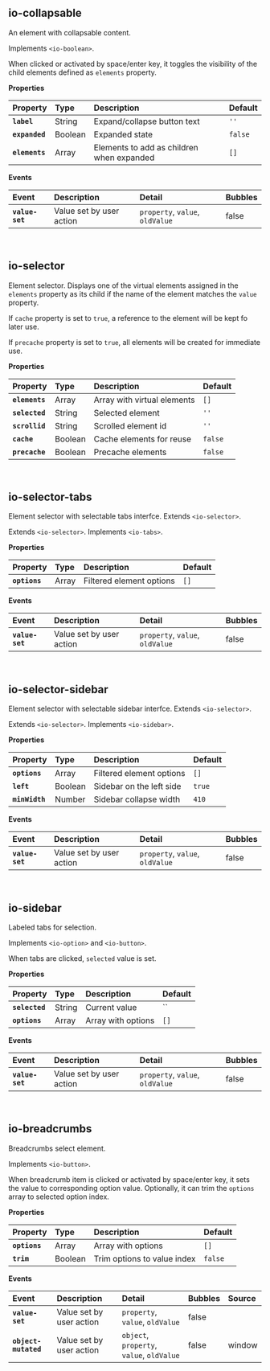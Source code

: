 ## io-collapsable ##

An element with collapsable content.

Implements `<io-boolean>`.

<io-element-demo element="io-collapsable" properties='{"label": "Collapsable", "expanded": true, "elements": [["div", "Content"]]}'></io-element-demo>

When clicked or activated by space/enter key, it toggles the visibility of the child elements defined as `elements` property.

**Properties**

| Property | Type | Description | Default |
|:---------|:-----|:------------|:--------|
| **`label`**    | String  | Expand/collapse button text                | `''`  |
| **`expanded`** | Boolean | Expanded state                             | `false` |
| **`elements`** | Array   | Elements to add as children when expanded  | `[]` |

**Events**

| Event | Description | Detail | Bubbles |
|:------|:------------|:-------|:--------|
| **`value-set`** | Value set by user action | `property`, `value`, `oldValue` | false |

&nbsp;

## io-selector ##

Element selector. Displays one of the virtual elements assigned in the `elements` property as its child if the name of the element matches the `value` property.

<io-element-demo element="io-selector" properties='{"elements": [["div", {"name": "first"}, "First content"], ["div", {"name": "second"}, "Second content"], ["div", {"name": "third"}, "Third content"], ["div", {"name": "fourth"}, "Fourth content"]], "selected": "first", "cache": false, "precache": false}' config='{"selected": ["io-option", {"options": ["first", "second", "third", "fourth"]}]}'></io-element-demo>

If `cache` property is set to `true`, a reference to the element will be kept fo later use.

If `precache` property is set to `true`, all elements will be created for immediate use.

**Properties**

| Property | Type | Description | Default |
|:---------|:-----|:------------|:--------|
| **`elements`** | Array    | Array with virtual elements | `[]`    |
| **`selected`** | String   | Selected element            | `''`    |
| **`scrollid`** | String   | Scrolled element id         | `''`    |
| **`cache`**    | Boolean  | Cache elements for reuse    | `false` |
| **`precache`** | Boolean  | Precache elements           | `false` |

&nbsp;

## io-selector-tabs ##

Element selector with selectable tabs interfce. Extends `<io-selector>`.

Extends `<io-selector>`. Implements `<io-tabs>`.

<io-element-demo element="io-selector-tabs" properties='{"elements": [["div", {"name": "first"}, "First content"], ["div", {"name": "second"}, "Second content"], ["div", {"name": "third"}, "Third content"], ["div", {"name": "fourth"}, "Fourth content"], ["div", {"name": "fifth"}, "Fifth content"], ["div", {"name": "sixth"}, "Sixth content"]], "selected": "first", "cache": false, "precache": false, "options": ["first", "second", "third", "fourth", {"label" : "more", "options": ["fifth", "sixth"]}]}' config='{"selected": ["io-option", {"options": ["first", "second", "third", "fourth"]}]}'></io-element-demo>

**Properties**

| Property | Type | Description | Default |
|:---------|:-----|:------------|:--------|
| **`options`** | Array    | Filtered element options    | `[]`    |

**Events**

| Event | Description | Detail | Bubbles |
|:------|:------------|:-------|:--------|
| **`value-set`** | Value set by user action | `property`, `value`, `oldValue` | false |

&nbsp;

## io-selector-sidebar ##

Element selector with selectable sidebar interfce. Extends `<io-selector>`.

Extends `<io-selector>`. Implements `<io-sidebar>`.

<io-element-demo element="io-selector-sidebar" properties='{"elements": [["div", {"name": "first"}, "First content"], ["div", {"name": "second"}, "Second content"], ["div", {"name": "third"}, "Third content"], ["div", {"name": "fourth"}, "Fourth content"]], "selected": "first", "cache": false, "precache": false, "options": [{"label": "elements", "options": ["first", "second", "third", "fourth"]}], "left": true, "minWidth": 410}' config='{"selected": ["io-option", {"options": ["first", "second", "third", "fourth"]}]}'></io-element-demo>

**Properties**

| Property | Type | Description | Default |
|:---------|:-----|:------------|:--------|
| **`options`**  | Array    | Filtered element options    | `[]`    |
| **`left`**     | Boolean  | Sidebar on the left side    | `true`  |
| **`minWidth`** | Number   | Sidebar collapse width      | `410`   |

**Events**

| Event | Description | Detail | Bubbles |
|:------|:------------|:-------|:--------|
| **`value-set`** | Value set by user action | `property`, `value`, `oldValue` | false |

&nbsp;

## io-sidebar ##

Labeled tabs for selection.

Implements `<io-option>` and `<io-button>`.

<io-element-demo element="io-sidebar" properties='{"selected": 1, "options": [1,2,3], "overflow": false}'></io-element-demo>

<io-element-demo element="io-sidebar" properties='{"selected": 1, "options": [{"label": "Options", "options": [{"value": 1, "label": "one"}, {"value": 2, "label": "two"}, {"value": 3, "label": "three"}]}], "overflow": false}'></io-element-demo>

When tabs are clicked, `selected` value is set.

**Properties**

| Property | Type | Description | Default |
|:---------|:-----|:------------|:--------|
| **`selected`** | String   | Current value      | `` |
| **`options`**  | Array    | Array with options | `[]` |

**Events**

| Event | Description | Detail | Bubbles |
|:------|:------------|:-------|:--------|
| **`value-set`** | Value set by user action | `property`, `value`, `oldValue` | false |

&nbsp;

## io-breadcrumbs ##

Breadcrumbs select element.

Implements `<io-button>`.

<io-element-demo element="io-breadcrumbs" properties='{"value": 1, "options": [1,2,3], "trim": false}'></io-element-demo>

<io-element-demo element="io-breadcrumbs" properties='{"value": 1, "options": [{"value": 1, "label": "one"}, {"value": 2, "label": "two"}, {"value": 3, "label": "three"}], "trim": true}'></io-element-demo>

When breadcrumb item is clicked or activated by space/enter key, it sets the value to corresponding option value. Optionally, it can trim the `options` array to selected option index.

**Properties**

| Property | Type | Description | Default |
|:---------|:-----|:------------|:--------|
| **`options`** | Array    | Array with options          | `[]` |
| **`trim`**    | Boolean  | Trim options to value index | `false` |

**Events**

| Event | Description | Detail | Bubbles | Source |
|:------|:------------|:-------|:--------|:-------|
| **`value-set`** | Value set by user action | `property`, `value`, `oldValue` | false ||
| **`object-mutated`** | Value set by user action | `object`, `property`, `value`, `oldValue` | false | window |
